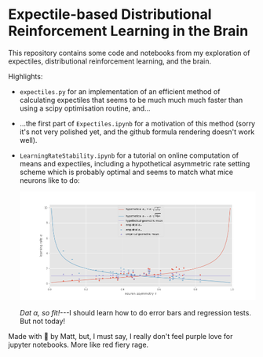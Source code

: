 # Expectile-based Distributional Reinforcement Learning in the Brain

This repository contains some code and notebooks from my exploration
of expectiles, distributional reinforcement learning, and the brain.

Highlights:

* `expectiles.py` for an implementation of an efficient method of
  calculating expectiles that seems to be much much much faster
  than using a scipy optimisation routine, and...

* ...the first part of `Expectiles.ipynb` for a motivation of this
  method (sorry it's not very polished yet, and the github formula
  rendering doesn't work well).

* `LearningRateStability.ipynb` for a tutorial on online computation
  of means and expectiles, including a hypothetical asymmetric rate
  setting scheme which is probably optimal and seems to match what
  mice neurons like to do:
  
  ![Learning rate stability scheme fits neural data](learning_rate_stability.png)

  *Dat α, so fit!*---I should learn how to do error bars and regression
  tests. But not today!

Made with :purple_heart: by Matt, but, I must say, I really don't
feel purple love for jupyter notebooks. More like red fiery rage.
